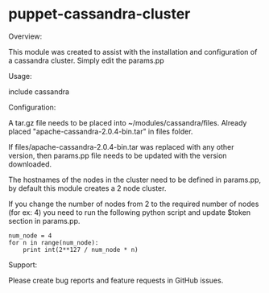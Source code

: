 puppet-cassandra-cluster
========================

Overview:

This module was created to assist with the installation and configuration of a cassandra cluster. Simply edit the params.pp

Usage:

include cassandra

Configuration:

A tar.gz file needs to be placed into ~/modules/cassandra/files. Already placed "apache-cassandra-2.0.4-bin.tar" in files folder.

If files/apache-cassandra-2.0.4-bin.tar was replaced with any other version, then params.pp file needs to be updated with the version downloaded.

The hostnames of the nodes in the cluster need to be defined in params.pp, by default this module creates a 2 node cluster.

If you change the number of nodes from 2 to the required number of nodes (for ex: 4) you need to run the following python script and update $token section in params.pp.

    num_node = 4
    for n in range(num_node):
        print int(2**127 / num_node * n)

Support:

Please create bug reports and feature requests in GitHub issues.
